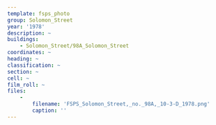 ```yaml
---
template: fsps_photo
group: Solomon_Street
year: '1978'
description: ~
buildings:
    - Solomon_Street/98A_Solomon_Street
coordinates: ~
heading: ~
classification: ~
section: ~
cell: ~
film_roll: ~
files:
    -
        filename: 'FSPS_Solomon_Street,_no._98A,_10-3-D_1978.png'
        caption: ''
---
```

